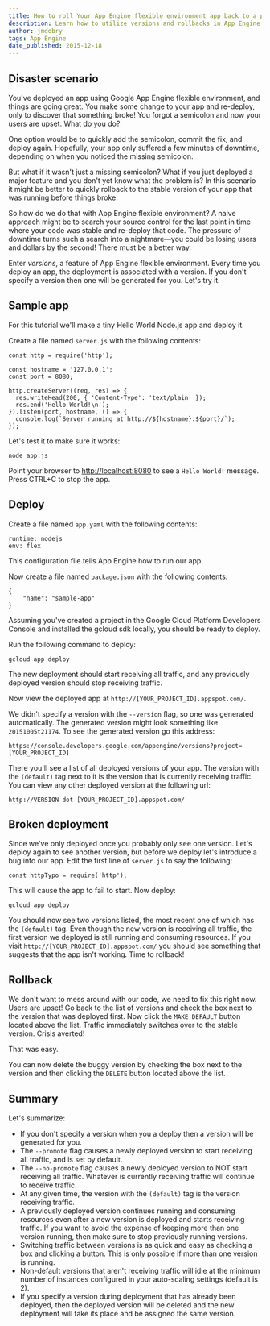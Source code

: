 ```yaml
---
title: How to roll Your App Engine flexible environment app back to a previous version
description: Learn how to utilize versions and rollbacks in App Engine flexible environment.
author: jmdobry
tags: App Engine
date_published: 2015-12-18
---
```


## Disaster scenario

You've deployed an app using Google App Engine flexible environment, and things
are going great. You make some change to your app and re-deploy, only to
discover that something broke! You forgot a semicolon and now your users are
upset. What do you do?

One option would be to quickly add the semicolon, commit the fix, and deploy
again. Hopefully, your app only suffered a few minutes of downtime, depending on
when you noticed the missing semicolon.

But what if it wasn't just a missing semicolon? What if you just deployed a
major feature and you don't yet know what the problem is? In this scenario it
might be better to quickly rollback to the stable version of your app that was
running before things broke.

So how do we do that with App Engine flexible environment? A naive approach
might be to search your source control for the last point in time where your
code was stable and re-deploy that code. The pressure of downtime turns such a
search into a nightmare—you could be losing users and dollars by the second!
There must be a better way.

Enter _versions_, a feature of App Engine flexible environment. Every time you
deploy an app, the deployment is associated with a version. If you don't specify
a version then one will be generated for you. Let's try it.

## Sample app

For this tutorial we'll make a tiny Hello World Node.js app and deploy it.

Create a file named `server.js` with the following contents:

    const http = require('http');

    const hostname = '127.0.0.1';
    const port = 8080;

    http.createServer((req, res) => {
      res.writeHead(200, { 'Content-Type': 'text/plain' });
      res.end('Hello World!\n');
    }).listen(port, hostname, () => {
      console.log(`Server running at http://${hostname}:${port}/`);
    });

Let's test it to make sure it works:

    node app.js

Point your browser to [http://localhost:8080](http://localhost:8080) to see a
`Hello World!` message. Press CTRL+C to stop the app.

## Deploy

Create a file named `app.yaml` with the following contents:

    runtime: nodejs
    env: flex

This configuration file tells App Engine how to run our app.

Now create a file named `package.json` with the following contents:

    {
        "name": "sample-app"
    }

Assuming you've created a project in the Google Cloud Platform Developers
Console and installed the gcloud sdk locally, you should be ready to deploy.

Run the following command to deploy:

    gcloud app deploy

The new deployment should start receiving all traffic, and any previously
deployed version should stop receiving traffic.

Now view the deployed app at `http://[YOUR_PROJECT_ID].appspot.com/`.

We didn't specify a version with the `--version` flag, so one was generated
automatically. The generated version might look something like `20151005t21174`.
To see the generated version go this address:

`https://console.developers.google.com/appengine/versions?project=[YOUR_PROJECT_ID]`

There you'll see a list of all deployed versions of your app. The version with
the `(default)` tag next to it is the version that is currently receiving
traffic. You can view any other deployed version at the following url:

`http://VERSION-dot-[YOUR_PROJECT_ID].appspot.com/`

## Broken deployment

Since we've only deployed once you probably only see one version. Let's deploy
again to see another version, but before we deploy let's introduce a bug into
our app. Edit the first line of `server.js` to say the following:

    const httpTypo = require('http');

This will cause the app to fail to start. Now deploy:

    gcloud app deploy

You should now see two versions listed, the most recent one of which has the
`(default)` tag. Even though the new version is receiving all traffic, the first
version we deployed is still running and consuming resources. If you visit
`http://[YOUR_PROJECT_ID].appspot.com/` you should see something that suggests
that the app isn't working. Time to rollback!

## Rollback

We don't want to mess around with our code, we need to fix this right now. Users
are upset! Go back to the list of versions and check the box next to the version
that was deployed first. Now click the `MAKE DEFAULT` button located above the
list. Traffic immediately switches over to the stable version. Crisis averted!

That was easy.

You can now delete the buggy version by checking the box next to the version
and then clicking the `DELETE` button located above the list.

## Summary

Let's summarize:

- If you don't specify a version when you a deploy then a version will be
generated for you.
- The `--promote` flag causes a newly deployed version to start receiving all
traffic, and is set by default.
- The `--no-promote` flag causes a newly deployed version to NOT start receiving
all traffic. Whatever is currently receiving traffic will continue to receive
traffic.
- At any given time, the version with the `(default)` tag is the version
receiving traffic.
- A previously deployed version continues running and consuming resources even
after a new version is deployed and starts receiving traffic. If you want to
avoid the expense of keeping more than one version running, then make sure to
stop previously running versions.
- Switching traffic between versions is as quick and easy as checking a box and
clicking a button. This is only possible if more than one version is running.
- Non-default versions that aren't receiving traffic will idle at the minimum
number of instances configured in your auto-scaling settings (default is 2).
- If you specify a version during deployment that has already been deployed,
then the deployed version will be deleted and the new deployment will take its
place and be assigned the same version.
